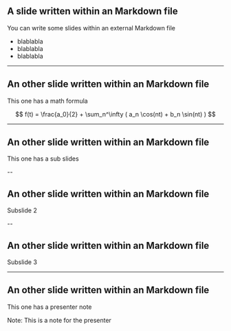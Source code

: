 ## A slide written within an Markdown file

You can write some slides within an external Markdown file
* blablabla
* blablabla
* blablabla

---

## An other slide written within an Markdown file

This one has a math formula

$$
f(t) = \frac{a_0}{2} + \sum_n^\infty ( a_n \cos(nt) + b_n \sin(nt) )
$$

---

## An other slide written within an Markdown file

This one has a sub slides

--

## An other slide written within an Markdown file

Subslide 2

--

## An other slide written within an Markdown file

Subslide 3

---

## An other slide written within an Markdown file

This one has a presenter note

Note:
This is a note for the presenter
